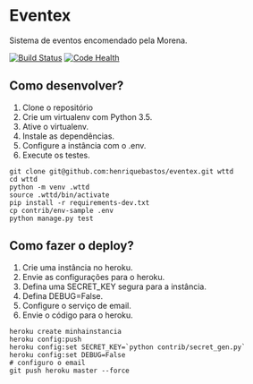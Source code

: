 # Eventex

Sistema de eventos encomendado pela Morena.

[![Build Status](https://travis-ci.org/Jaimenms/wttd-eventex.svg?branch=master)](https://travis-ci.org/Jaimenms/wttd-eventex)
[![Code Health](https://landscape.io/github/Jaimenms/wttd-eventex/master/landscape.svg?style=flat)](https://landscape.io/github/Jaimenms/wttd-eventex/master)


## Como desenvolver?

1. Clone o repositório
2. Crie um virtualenv com Python 3.5.
3. Ative o virtualenv.
4. Instale as dependências.
5. Configure a instância com o .env.
6. Execute os testes.

```console
git clone git@github.com:henriquebastos/eventex.git wttd
cd wttd
python -m venv .wttd
source .wttd/bin/activate
pip install -r requirements-dev.txt
cp contrib/env-sample .env
python manage.py test
```

## Como fazer o deploy?

1. Crie uma instância no heroku.
2. Envie as configurações para o heroku.
3. Defina uma SECRET_KEY segura para a instância.
4. Defina DEBUG=False.
5. Configure o serviço de email.
6. Envie o código para o heroku.

```console
heroku create minhainstancia
heroku config:push
heroku config:set SECRET_KEY=`python contrib/secret_gen.py`
heroku config:set DEBUG=False
# configuro o email
git push heroku master --force
```